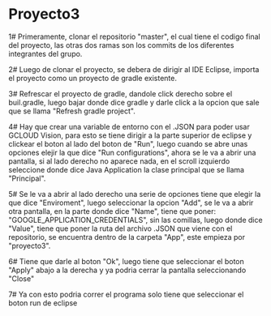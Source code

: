 # Proyecto3


1#
Primeramente, clonar el repositorio "master", el cual tiene el codigo final del proyecto, las otras dos ramas son los commits de los diferentes integrantes del grupo.


2#
Luego de clonar el proyecto, se debera de dirigir al IDE Eclipse, importa el proyecto como un proyecto de gradle existente.

3# 
Refrescar el proyecto de gradle, dandole click derecho sobre el buil.gradle, luego bajar donde dice gradle y darle click a la opcion que sale que se llama "Refresh gradle project".

4#
Hay que crear una variable de entorno con el .JSON para poder usar GCLOUD Vision, para esto se tiene dirigir a la parte superior de eclipse y clickear el boton al lado del boton de "Run", luego cuando se abre unas opciones elejir la que dice "Run configurations", ahora se le va a abrir una pantalla, si al lado derecho no aparece nada, en el scroll izquierdo seleccione donde dice Java Application la clase principal que se llama "Principal".

5#
Se le va a abrir al lado derecho una serie de opciones tiene que elegir la que dice "Enviroment", luego seleccionar la opcion "Add", se le va a abrir otra pantalla, en la parte donde dice "Name", tiene que poner: "GOOGLE_APPLICATION_CREDENTIALS", sin las comillas, luego donde dice "Value", tiene que poner la ruta del archivo .JSON que viene con el repositorio, se encuentra dentro de la carpeta "App", este empieza por "proyecto3".

6#
Tiene que darle al boton "Ok", luego tiene que seleccionar el boton "Apply" abajo a la derecha y ya podria cerrar la pantalla seleccionando "Close"

7#
Ya con esto podria correr el programa solo tiene que seleccionar el boton run de eclipse
